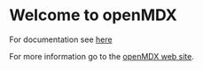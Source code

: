 # Welcome to openMDX

For documentation see [here](/openmdx/openmdx-documentation/README.md)

For more information go to the [openMDX web site](http://www.openmdx.org).
